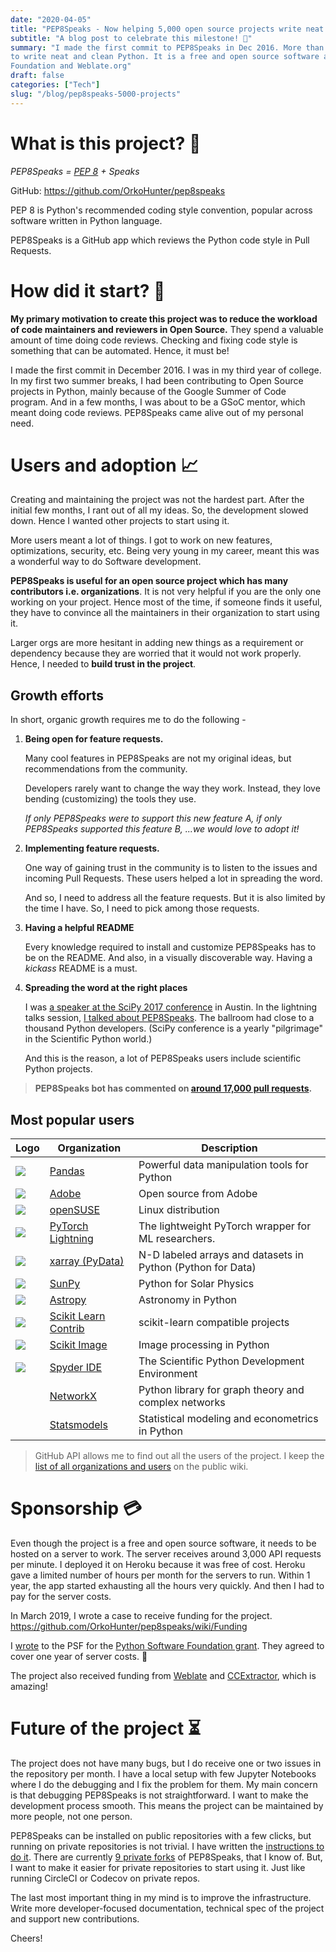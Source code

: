 ```yaml
---
date: "2020-04-05"
title: "PEP8Speaks - Now helping 5,000 open source projects write neat and clean Python"
subtitle: "A blog post to celebrate this milestone! 💖"
summary: "I made the first commit to PEP8Speaks in Dec 2016. More than 5000 open source projects are now using this bot
to write neat and clean Python. It is a free and open source software and financially sponsored by Python Software
Foundation and Weblate.org"
draft: false
categories: ["Tech"]
slug: "/blog/pep8speaks-5000-projects"
---
```


# What is this project? 🐍

_PEP8Speaks = [PEP 8](https://pep8.org) + Speaks_

GitHub: https://github.com/OrkoHunter/pep8speaks

PEP 8 is Python's recommended coding style convention, popular across software written in Python language.

PEP8Speaks is a GitHub app which reviews the Python code style in Pull Requests.

# How did it start? 📜

**My primary motivation to create this project was to reduce the workload of code maintainers and reviewers in Open Source.**
They spend a valuable amount of time doing code reviews. Checking and fixing code style is something that can be automated.
Hence, it must be!

I made the first commit in December 2016. I was in my third year of college. In my first two summer breaks,
I had been contributing to Open Source projects in Python,
mainly because of the Google Summer of Code program. And in a few months, I was about to be a GSoC mentor,
which meant doing code reviews.
PEP8Speaks came alive out of my personal need.

# Users and adoption 📈

Creating and maintaining the project was not the hardest part. After the initial few months, I rant out of all my ideas.
So, the development slowed down. Hence I wanted other projects to start using it.

More users meant a lot of things.
I got to work on new features, optimizations, security, etc. Being very young in my career, meant
this was a wonderful way to do Software development.

**PEP8Speaks is useful for an open source project which has many contributors i.e. organizations**.
It is not very helpful if you are the only
one working on your project. Hence most of the time, if someone finds it useful, they have to convince all the maintainers
in their organization to start using it.

Larger orgs are more hesitant in adding new things as a requirement or dependency because they are worried that it
would not work properly.
Hence, I needed to **build trust in the project**.

## Growth efforts

In short, organic growth requires me to do the following -

1. **Being open for feature requests.**

   Many cool features in PEP8Speaks are not my original ideas, but recommendations from the community.

   Developers rarely want
   to change the way they work. Instead, they love bending (customizing) the tools they use.

   _If only PEP8Speaks were to support this new feature A,_
   _if only PEP8Speaks supported this feature B,_
   _...we would love to adopt it!_

2. **Implementing feature requests.**

   One way of gaining trust in the community is to listen to the issues and incoming Pull Requests. These users helped
   a lot in spreading the word.

   And so, I need to address all the feature requests.
   But it is also limited by the time I have. So, I need to pick among those requests.

3. **Having a helpful README**

   Every knowledge required to install and customize PEP8Speaks has to be on the README. And also, in a visually discoverable way.
   Having a _kickass_ README is a must.

4. **Spreading the word at the right places**

   I was [a speaker at the SciPy 2017 conference](https://www.youtube.com/watch?v=7tcJi378B2M) in Austin.
   In the lightning talks session, [I talked about PEP8Speaks](https://www.youtube.com/watch?v=dtgiYrf2bv8).
   The ballroom had close to a thousand Python developers. (SciPy conference is a yearly "pilgrimage" in the Scientific Python world.)

   And this is the reason, a lot of PEP8Speaks users include scientific Python projects.

> **PEP8Speaks bot has commented on [around 17,000 pull requests](https://github.com/search?o=desc&q=commenter%3Apep8speaks&s=&type=Issues).**

## Most popular users

| Logo                                                             | Organization                                                               | Description                                                 |
| ---------------------------------------------------------------- | -------------------------------------------------------------------------- | ----------------------------------------------------------- |
| ![](https://avatars1.githubusercontent.com/u/21206976?v=4&s=100) | [Pandas](https://github.com/pandas-dev/pandas)                             | Powerful data manipulation tools for Python                 |
| ![](https://avatars0.githubusercontent.com/u/476009?v=4&s=100)   | [Adobe](https://github.com/adobe)                                          | Open source from Adobe                                      |
| ![](https://avatars0.githubusercontent.com/u/623819?v=4&s=100)   | [openSUSE](https://github.com/openSUSE)                                    | Linux distribution                                          |
| ![](https://avatars0.githubusercontent.com/u/58386951?v=4&s=100) | [PyTorch Lightning](https://github.com/PyTorchLightning/pytorch-lightning) | The lightweight PyTorch wrapper for ML researchers.         |
| ![](https://avatars3.githubusercontent.com/u/1284191?v=4&s=100)  | [xarray (PyData)](https://github.com/pydata/xarray)                        | N-D labeled arrays and datasets in Python (Python for Data) |
| ![](https://avatars2.githubusercontent.com/u/963197?s=100&v=4)   | [SunPy](https://github.com/sunpy)                                          | Python for Solar Physics                                    |
| ![](https://avatars0.githubusercontent.com/u/847984?v=3&s=100)   | [Astropy](https://github.com/astropy)                                      | Astronomy in Python                                         |
| ![](https://avatars3.githubusercontent.com/u/17349883?v=3&s=100) | [Scikit Learn Contrib](https://github.com/scikit-learn-contrib)            | scikit-learn compatible projects                            |
| ![](https://avatars1.githubusercontent.com/u/897180?s=100&v=4)   | [Scikit Image](https://github.com/scikit-image)                            | Image processing in Python                                  |
| ![](https://avatars0.githubusercontent.com/u/1284937?v=4&s=100)  | [Spyder IDE](https://github.com/spyder-ide/spyder)                         | The Scientific Python Development Environment               |
| ![]()                                                            | [NetworkX](https://github.com/NetworkX/NetworkX)                           | Python library for graph theory and complex networks        |
| ![]()                                                            | [Statsmodels](https://github.com/statsmodels/statsmodels)                  | Statistical modeling and econometrics in Python             |

> GitHub API allows me to find out all the users of the project.
> I keep the [list of all organizations and users](https://github.com/OrkoHunter/pep8speaks/wiki/List-of-users-and-orgs) on the public wiki.

# Sponsorship 💳

Even though the project is a free and open source software, it needs to be hosted on a server to work. The server receives around 3,000 API requests per minute.
I deployed it on Heroku because it was free of cost.
Heroku gave a limited number of hours per month for the servers to run. Within 1 year, the app started exhausting all the hours
very quickly. And then I had to pay for the server costs.

In March 2019, I wrote a case to receive funding for the project. https://github.com/OrkoHunter/pep8speaks/wiki/Funding

I [wrote](https://github.com/OrkoHunter/pep8speaks/wiki/PSF-Grant-application) to the PSF for the
[Python Software Foundation grant](https://www.python.org/psf/grants/). They agreed to cover one year of server costs. 🎉

The project also received funding from [Weblate](https://weblate.org) and [CCExtractor](https://ccextractor.org/), which is amazing!

# Future of the project ⏳

The project does not have many bugs, but I do receive one or two issues in the repository per month. I have a local setup with
few Jupyter Notebooks where I
do the debugging and I fix the problem for them. My main concern is that debugging PEP8Speaks is not straightforward.
I want to make the development process smooth. This means the project can be maintained by more people, not one person.

PEP8Speaks can be installed on public repositories with a few clicks, but running on private repositories is not trivial.
I have written the [instructions to do it](https://github.com/OrkoHunter/pep8speaks/wiki/Instructions-to-deploy-a-fork).
There are currently [9 private forks](https://github.com/search?q=pep8speaks&type=Users) of PEP8Speaks, that I know of.
But, I want to make it easier for private repositories to start using it. Just like
running CircleCI or Codecov on private repos.

The last most important thing in my mind is to improve the infrastructure. Write more developer-focused documentation, technical spec
of the project and support new contributions.

Cheers!
